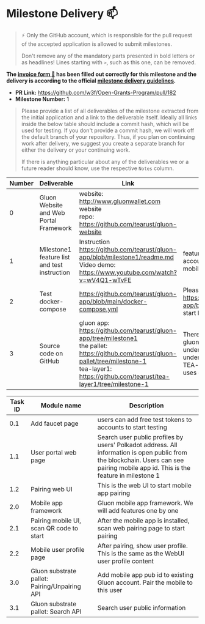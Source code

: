 # Milestone Delivery :mailbox:

> ⚡ Only the GitHub account, which is responsible for the pull request of the accepted application is allowed to submit milestones. 
> 
> Don't remove any of the mandatory parts presented in bold letters or as headlines! Lines starting with `>`, such as this one, can be removed.

**The [invoice form :pencil:](https://forms.gle/8Wx7nxtq8fKrsuEz8) has been filled out correctly for this milestone and the delivery is according to the official [milestone delivery guidelines](https://github.com/w3f/General-Grants-Program/blob/master/grants/milestone-deliverables-guidelines.md).**  

* **PR Link:** https://github.com/w3f/Open-Grants-Program/pull/182
* **Milestone Number:** 1

> Please provide a list of all deliverables of the milestone extracted from the initial application and a link to the deliverable itself. Ideally all links inside the below table should include a commit hash, which will be used for testing. If you don't provide a commit hash, we will work off the default branch of your repository. Thus, if you plan on continuing work after delivery, we suggest you create a separate branch for either the delivery or your continuing work. 
> 
> If there is anything particular about any of the deliverables we or a future reader should know, use the respective `Notes` column.

| Number | Deliverable | Link | Notes |
| ------------- | ------------- | ------------- | ---------------|
| 0 | Gluon Website and Web Portal Framework | website: http://www.gluonwallet.com website <br>repo: https://github.com/tearust/gluon-website ||
| 1 | Milestone1 feature list and test instruction | Instruction https://github.com/tearust/gluon-app/blob/milestone1/readme.md  <br>Video demo: https://www.youtube.com/watch?v=wV4Q1-wTvFE | features: Users can create Gluon accounts and pair the Gluon mobile App with the web portal. |
| 2 | Test docker-compose | https://github.com/tearust/gluon-app/blob/main/docker-compose.yml | Please follow the instruction https://github.com/tearust/gluon-app/blob/main/readme.md to start local test server |
| 3 | Source code on GitHub | gluon app: https://github.com/tearust/gluon-app/tree/milestone1 <br>the pallet: https://github.com/tearust/gluon-pallet/tree/milestone-1 <br>tea-layer1: https://github.com/tearust/tea-layer1/tree/milestone-1| There are two projects inside gluon-app repo. The mobile app under /mobile folder, the webapp under /webapp folder. <br>TEA-layer1 is the blockchain, it uses gluon-pallet |

| Task ID | Module name | Description |
| ------ | ----------- | ---- |
| 0.1 | Add faucet page | users can add free test tokens to accounts to start testing |
| 1.1 | User portal web page | Search user public profiles by users' Polkadot address. All information is open public from the blockchain. Users can see pairing mobile app id. This is the feature in milestone 1 |
| 1.2 | Pairing web UI | This is the web UI to start mobile app pairing |
| 2.0 | Mobile app framework | Gluon mobile app framework. We will add features one by one |
| 2.1 | Pairing mobile UI, scan QR code to start | After the mobile app is installed, scan web pairing page to start pairing |
| 2.2 | Mobile user profile page | After pairing, show user profile. This is the same as the WebUI user profile content |
| 3.0 | Gluon substrate pallet: Pairing/Unpairing API | Add mobile app pub id to existing Gluon account. Pair the mobile to this user |
| 3.1 | Gluon substrate pallet: Search API | Search user public information |
